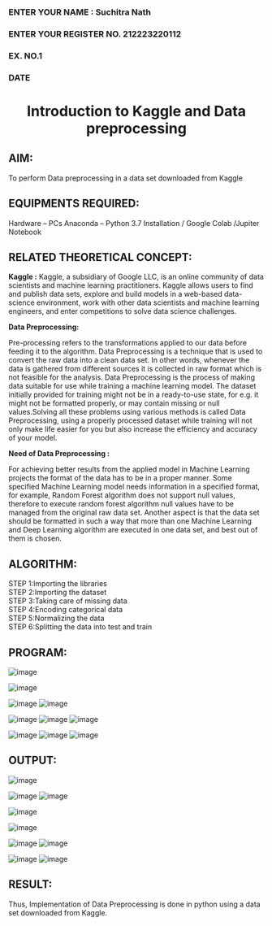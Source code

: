 <H3>ENTER YOUR NAME : Suchitra Nath</H3>
<H3>ENTER YOUR REGISTER NO. 212223220112</H3>
<H3>EX. NO.1</H3>
<H3>DATE</H3>
<H1 ALIGN =CENTER> Introduction to Kaggle and Data preprocessing</H1>

## AIM:

To perform Data preprocessing in a data set downloaded from Kaggle

## EQUIPMENTS REQUIRED:
Hardware – PCs
Anaconda – Python 3.7 Installation / Google Colab /Jupiter Notebook

## RELATED THEORETICAL CONCEPT:

**Kaggle :**
Kaggle, a subsidiary of Google LLC, is an online community of data scientists and machine learning practitioners. Kaggle allows users to find and publish data sets, explore and build models in a web-based data-science environment, work with other data scientists and machine learning engineers, and enter competitions to solve data science challenges.

**Data Preprocessing:**

Pre-processing refers to the transformations applied to our data before feeding it to the algorithm. Data Preprocessing is a technique that is used to convert the raw data into a clean data set. In other words, whenever the data is gathered from different sources it is collected in raw format which is not feasible for the analysis.
Data Preprocessing is the process of making data suitable for use while training a machine learning model. The dataset initially provided for training might not be in a ready-to-use state, for e.g. it might not be formatted properly, or may contain missing or null values.Solving all these problems using various methods is called Data Preprocessing, using a properly processed dataset while training will not only make life easier for you but also increase the efficiency and accuracy of your model.

**Need of Data Preprocessing :**

For achieving better results from the applied model in Machine Learning projects the format of the data has to be in a proper manner. Some specified Machine Learning model needs information in a specified format, for example, Random Forest algorithm does not support null values, therefore to execute random forest algorithm null values have to be managed from the original raw data set.
Another aspect is that the data set should be formatted in such a way that more than one Machine Learning and Deep Learning algorithm are executed in one data set, and best out of them is chosen.


## ALGORITHM:
STEP 1:Importing the libraries<BR>
STEP 2:Importing the dataset<BR>
STEP 3:Taking care of missing data<BR>
STEP 4:Encoding categorical data<BR>
STEP 5:Normalizing the data<BR>
STEP 6:Splitting the data into test and train<BR>

##  PROGRAM:
![image](https://github.com/user-attachments/assets/7ec324df-9481-4f5b-b771-dc334ba88a6f)

![image](https://github.com/user-attachments/assets/e5db08bd-4d66-4b3e-9cd0-a4fea9aef374)

![image](https://github.com/user-attachments/assets/1b709868-ce62-4ff8-8431-faeb1f25e4d8)
![image](https://github.com/user-attachments/assets/79782efb-5168-4c6f-97a8-06341682287b)

![image](https://github.com/user-attachments/assets/39170b60-8c1e-4daf-beba-f943db73f7e4)
![image](https://github.com/user-attachments/assets/1e6aa344-265d-4cff-9b6c-64ab9d41c5fd)
![image](https://github.com/user-attachments/assets/b35f6a02-8d87-41dc-b948-6fe7dc99221f)

![image](https://github.com/user-attachments/assets/180adc60-466b-4432-877e-04ac5316f053)
![image](https://github.com/user-attachments/assets/7c7b399f-5cd4-41de-b2e8-65c93ffee500)
![image](https://github.com/user-attachments/assets/65f29353-70d2-4edc-a8fa-565b3b453e42)


## OUTPUT:
![image](https://github.com/user-attachments/assets/7bdf0a5d-d4c6-483e-9dbb-69380c3cda2a)

![image](https://github.com/user-attachments/assets/056e2a02-bb25-42fa-acee-e29cc82fe398)
![image](https://github.com/user-attachments/assets/79a23eb9-07b1-4a64-94c2-badcda3aed98)

![image](https://github.com/user-attachments/assets/c93fc3c4-68fa-4a9d-811c-d7e59701bc13)

![image](https://github.com/user-attachments/assets/e901a3b4-ce1b-4845-af59-aea7d2724b21)

![image](https://github.com/user-attachments/assets/96e153bb-addd-4118-838b-170a4cdeb796)
![image](https://github.com/user-attachments/assets/76ae9bed-5629-42d6-8e5c-2848278b7c5d)

![image](https://github.com/user-attachments/assets/fc7beed3-c671-4049-a817-4ae103fb5d2e)
![image](https://github.com/user-attachments/assets/aa24e0d5-4c21-4803-a790-e6575d516fa0)

## RESULT:
Thus, Implementation of Data Preprocessing is done in python  using a data set downloaded from Kaggle.


